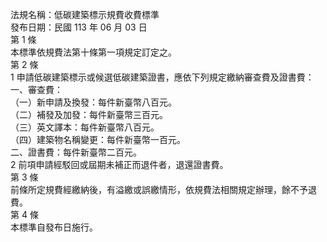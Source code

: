 法規名稱：低碳建築標示規費收費標準  
發布日期：民國 113 年 06 月 03 日  
第 1 條  
本標準依規費法第十條第一項規定訂定之。  
第 2 條  
1 申請低碳建築標示或候選低碳建築證書，應依下列規定繳納審查費及證書費：  
一、審查費：  
（一）新申請及換發：每件新臺幣八百元。  
（二）補發及加發：每件新臺幣三百元。  
（三）英文譯本：每件新臺幣八百元。  
（四）建築物名稱變更：每件新臺幣一百元。  
二、證書費：每件新臺幣二百元。  
2 前項申請經駁回或屆期未補正而退件者，退還證書費。  
第 3 條  
前條所定規費經繳納後，有溢繳或誤繳情形，依規費法相關規定辦理，餘不予退費。  
第 4 條  
本標準自發布日施行。  


